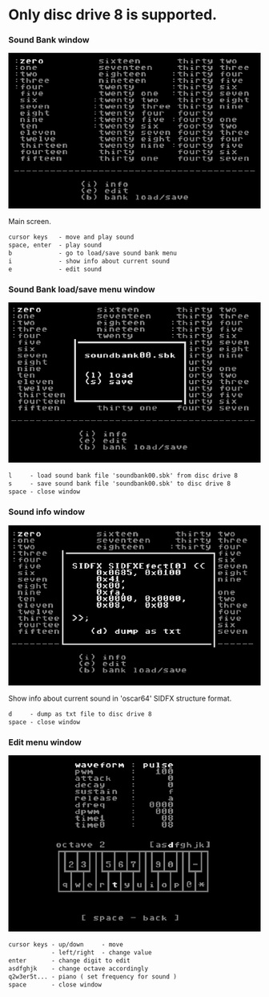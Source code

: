 # Only disc drive 8 is supported.

### Sound Bank window

![Screenshot](screenshots/sound_bank_view.png)

Main screen.
```
cursor keys   - move and play sound
space, enter  - play sound
b             - go to load/save sound bank menu
i             - show info about current sound
e             - edit sound
```


### Sound Bank load/save menu window

![Screenshot](screenshots/sound_bank_load_save_view.png)

```
l     - load sound bank file 'soundbank00.sbk' from disc drive 8
s     - save sound bank file 'soundbank00.sbk' to disc drive 8
space - close window
```

### Sound info window

![Screenshot](screenshots/sound_info_view.png)

Show info about current sound in 'oscar64' SIDFX structure format.
```
d     - dump as txt file to disc drive 8
space - close window
```

### Edit menu window

![Screenshot](screenshots/edit_menu_view.png)

```
cursor keys - up/down     - move
            - left/right  - change value
enter       - change digit to edit
asdfghjk    - change octave accordingly
q2w3er5t... - piano ( set frequency for sound )
space       - close window
```

